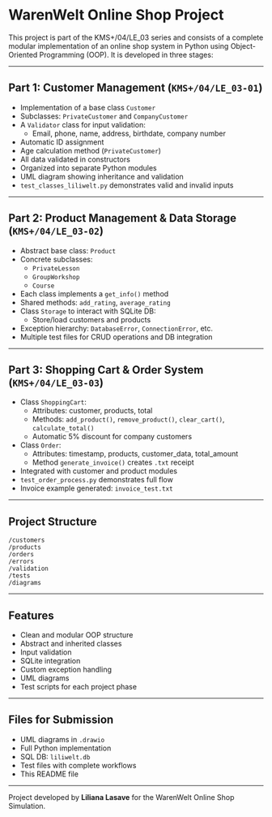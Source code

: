 
# WarenWelt Online Shop Project

This project is part of the KMS+/04/LE_03 series and consists of a complete modular implementation of an online shop system in Python using Object-Oriented Programming (OOP). It is developed in three stages:

---

## Part 1: Customer Management (`KMS+/04/LE_03-01`)

- Implementation of a base class `Customer`
- Subclasses: `PrivateCustomer` and `CompanyCustomer`
- A `Validator` class for input validation:
  - Email, phone, name, address, birthdate, company number
- Automatic ID assignment
- Age calculation method (`PrivateCustomer`)
- All data validated in constructors
- Organized into separate Python modules
- UML diagram showing inheritance and validation
- `test_classes_liliwelt.py` demonstrates valid and invalid inputs

---

## Part 2: Product Management & Data Storage (`KMS+/04/LE_03-02`)

- Abstract base class: `Product`
- Concrete subclasses:
  - `PrivateLesson`
  - `GroupWorkshop`
  - `Course`
- Each class implements a `get_info()` method
- Shared methods: `add_rating`, `average_rating`
- Class `Storage` to interact with SQLite DB:
  - Store/load customers and products
- Exception hierarchy: `DatabaseError`, `ConnectionError`, etc.
- Multiple test files for CRUD operations and DB integration

---

## Part 3: Shopping Cart & Order System (`KMS+/04/LE_03-03`)

- Class `ShoppingCart`:
  - Attributes: customer, products, total
  - Methods: `add_product()`, `remove_product()`, `clear_cart()`, `calculate_total()`
  - Automatic 5% discount for company customers
- Class `Order`:
  - Attributes: timestamp, products, customer_data, total_amount
  - Method `generate_invoice()` creates `.txt` receipt
- Integrated with customer and product modules
- `test_order_process.py` demonstrates full flow
- Invoice example generated: `invoice_test.txt`

---

## Project Structure

```
/customers
/products
/orders
/errors
/validation
/tests
/diagrams
```

---

## Features

- Clean and modular OOP structure
- Abstract and inherited classes
- Input validation
- SQLite integration
- Custom exception handling
- UML diagrams
- Test scripts for each project phase

---

## Files for Submission

- UML diagrams in `.drawio`
- Full Python implementation
- SQL DB: `liliwelt.db`
- Test files with complete workflows
- This README file

---

Project developed by **Liliana Lasave** for the WarenWelt Online Shop Simulation.
